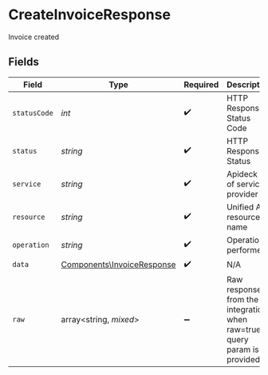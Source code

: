 # CreateInvoiceResponse

Invoice created


## Fields

| Field                                                                    | Type                                                                     | Required                                                                 | Description                                                              | Example                                                                  |
| ------------------------------------------------------------------------ | ------------------------------------------------------------------------ | ------------------------------------------------------------------------ | ------------------------------------------------------------------------ | ------------------------------------------------------------------------ |
| `statusCode`                                                             | *int*                                                                    | :heavy_check_mark:                                                       | HTTP Response Status Code                                                | 200                                                                      |
| `status`                                                                 | *string*                                                                 | :heavy_check_mark:                                                       | HTTP Response Status                                                     | OK                                                                       |
| `service`                                                                | *string*                                                                 | :heavy_check_mark:                                                       | Apideck ID of service provider                                           | xero                                                                     |
| `resource`                                                               | *string*                                                                 | :heavy_check_mark:                                                       | Unified API resource name                                                | invoices                                                                 |
| `operation`                                                              | *string*                                                                 | :heavy_check_mark:                                                       | Operation performed                                                      | add                                                                      |
| `data`                                                                   | [Components\InvoiceResponse](../../Models/Components/InvoiceResponse.md) | :heavy_check_mark:                                                       | N/A                                                                      |                                                                          |
| `raw`                                                                    | array<string, *mixed*>                                                   | :heavy_minus_sign:                                                       | Raw response from the integration when raw=true query param is provided  |                                                                          |